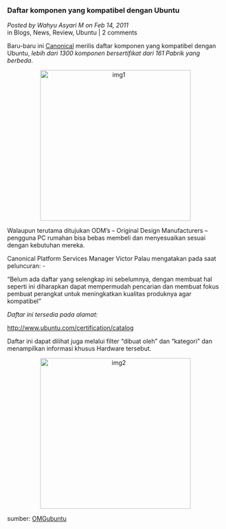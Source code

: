 ### **Daftar komponen yang kompatibel dengan Ubuntu**
_Posted by Wahyu Asyari M on Feb 14, 2011_
<br>
in Blogs, News, Review, Ubuntu | 2 comments	

Baru-baru ini [Canonical](http://www.canonical.com/) merilis daftar komponen yang kompatibel dengan Ubuntu, _lebih dari 1300 komponen bersertifikat dari 161 Pabrik yang berbeda_.
<p align="center">
	<img src="./posts/2011-02-14-daftar-komponen-yang-kompatibel-dengan-ubuntu/component.png" height="350px" alt="img1">
</p> 

Walaupun terutama ditujukan ODM’s – Original Design Manufacturers – pengguna PC rumahan bisa bebas membeli dan menyesuaikan sesuai dengan kebutuhan mereka.

Canonical Platform Services Manager Victor Palau mengatakan pada saat peluncuran: -

“Belum ada daftar yang selengkap ini sebelumnya, dengan membuat hal seperti ini diharapkan dapat mempermudah pencarian dan membuat fokus pembuat perangkat untuk meningkatkan kualitas produknya agar kompatibel”

_Daftar ini tersedia pada alamat:_

<http://www.ubuntu.com/certification/catalog>

Daftar ini dapat dilihat juga melalui filter “dibuat oleh” dan “kategori” dan menampilkan informasi khusus Hardware tersebut.
<p align="center">
	<img src="./posts/2011-02-14-daftar-komponen-yang-kompatibel-dengan-ubuntu/image9.png" height="350px" alt="img2">
</p> 

sumber: [OMGubuntu](http://www.omgubuntu.co.uk/2011/02/canonical-launch-list-of-ubuntu-compatible-pc-components/)